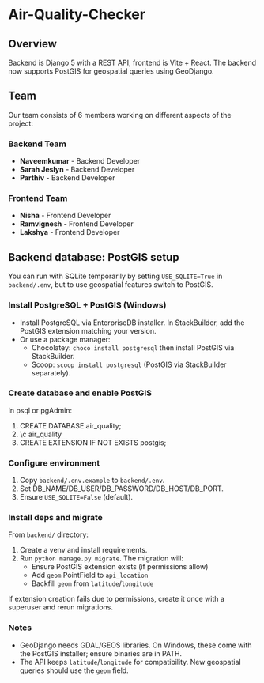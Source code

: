 # Air-Quality-Checker

## Overview

Backend is Django 5 with a REST API, frontend is Vite + React. The backend now supports PostGIS for geospatial queries using GeoDjango.

## Team

Our team consists of 6 members working on different aspects of the project:

### Backend Team
- **Naveemkumar** - Backend Developer
- **Sarah Jeslyn** - Backend Developer
- **Parthiv** - Backend Developer

### Frontend Team
- **Nisha** - Frontend Developer
- **Ramvignesh** - Frontend Developer
- **Lakshya** - Frontend Developer

## Backend database: PostGIS setup

You can run with SQLite temporarily by setting `USE_SQLITE=True` in `backend/.env`, but to use geospatial features switch to PostGIS.

### Install PostgreSQL + PostGIS (Windows)

- Install PostgreSQL via EnterpriseDB installer. In StackBuilder, add the PostGIS extension matching your version.
- Or use a package manager:
	- Chocolatey: `choco install postgresql` then install PostGIS via StackBuilder.
	- Scoop: `scoop install postgresql` (PostGIS via StackBuilder separately).

### Create database and enable PostGIS

In psql or pgAdmin:

1. CREATE DATABASE air_quality;
2. \c air_quality
3. CREATE EXTENSION IF NOT EXISTS postgis;

### Configure environment

1. Copy `backend/.env.example` to `backend/.env`.
2. Set DB_NAME/DB_USER/DB_PASSWORD/DB_HOST/DB_PORT.
3. Ensure `USE_SQLITE=False` (default).

### Install deps and migrate

From `backend/` directory:

1. Create a venv and install requirements.
2. Run `python manage.py migrate`. The migration will:
	 - Ensure PostGIS extension exists (if permissions allow)
	 - Add `geom` PointField to `api_location`
	 - Backfill `geom` from `latitude`/`longitude`

If extension creation fails due to permissions, create it once with a superuser and rerun migrations.

### Notes

- GeoDjango needs GDAL/GEOS libraries. On Windows, these come with the PostGIS installer; ensure binaries are in PATH.
- The API keeps `latitude`/`longitude` for compatibility. New geospatial queries should use the `geom` field.